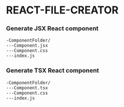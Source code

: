 # REACT-FILE-CREATOR

### Generate JSX React component
```
-ComponentFolder/
---Component.jsx
---Component.css
---index.js
```

### Generate TSX React component
```
-ComponentFolder/
---Component.tsx
---Component.css
---index.js
```